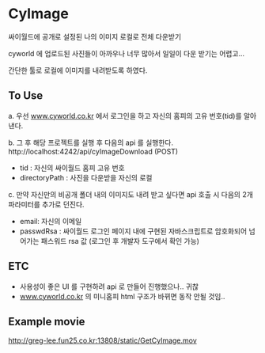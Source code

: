 # CyImage
싸이월드에 공개로 설정된 나의 이미지 로컬로 전체 다운받기

cyworld 에 업로드된 사진들이 아까우나 너무 많아서 일일이 다운 받기는 어렵고...

간단한 툴로 로컬에 이미지를 내려받도록 하였다. 

## To Use
a. 우선 www.cyworld.co.kr 에서 로그인을 하고 자신의 홈피의 고유 번호(tid)를 알아낸다.

b. 그 후 해당 프로젝트를 실행 후 다음의 api 를 실행한다. 
http://localhost:4242/api/cyImageDownload (POST)
- tid : 자신의 싸이월드 홈피 고유 번호
- directoryPath : 사진을 다운받을 자신의 로컬 

c. 만약 자신만의 비공개 폴더 내의 이미지도 내려 받고 싶다면 api 호출 시 다음의 2개 파라미터를 추가로 던진다.
- email: 자신의 이메일
- passwdRsa : 싸이월드 로그인 페이지 내에 구현된 자바스크립트로 암호화되어 넘어가는 패스워드 rsa 값 (로그인 후 개발자 도구에서 확인 가능)

## ETC 
- 사용성이 좋은 UI 를 구현하려 api 로 만들어 진행했으나.. 귀찮
- www.cyworld.co.kr 의 미니홈피 html 구조가 바뀌면 동작 안될 것임..

## Example movie
http://greg-lee.fun25.co.kr:13808/static/GetCyImage.mov
